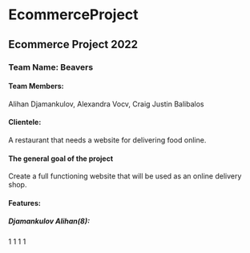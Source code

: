 # EcommerceProject
## Ecommerce Project 2022
### Team Name: Beavers
#### Team Members:
Alihan Djamankulov,
Alexandra Vocv,
Craig Justin Balibalos

#### Clientele: 
A restaurant that needs a website for delivering food online.

#### The general goal of the project
Create a full functioning website that will be used as an online delivery shop. 

#### Features:
##### Djamankulov Alihan(8):
1
1
1
1

